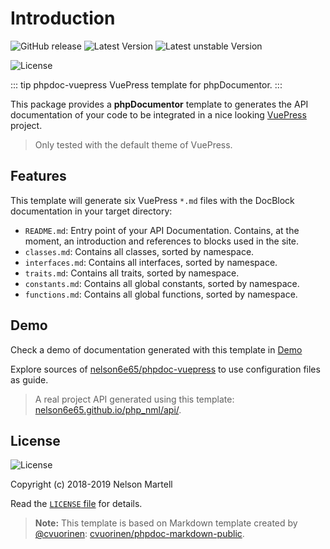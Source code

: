 # Introduction

![GitHub release](https://img.shields.io/github/tag/nelson6e65/phpdoc-vuepress.svg?logo=github)
![Latest Version](https://img.shields.io/packagist/v/nelson6e65/phpdoc-vuepress.svg)
![Latest unstable Version](https://img.shields.io/packagist/vpre/nelson6e65/phpdoc-vuepress.svg?label=unstable)

![License](https://img.shields.io/github/license/nelson6e65/phpdoc-vuepress.svg)

::: tip phpdoc-vuepress
VuePress template for phpDocumentor.
:::

This package provides a **phpDocumentor** template to generates the API documentation of your code to be integrated in a nice looking [VuePress](https://vuepress.vuejs.org) project.

> Only tested with the default theme of VuePress.


## Features

This template will generate six VuePress `*.md` files with the DocBlock documentation in your target directory:

- `README.md`: Entry point of your API Documentation. Contains, at the moment, an introduction and references to blocks used in the site.
- `classes.md`: Contains all classes, sorted by namespace.
- `interfaces.md`: Contains all interfaces, sorted by namespace.
- `traits.md`: Contains all traits, sorted by namespace.
- `constants.md`: Contains all global constants, sorted by namespace.
- `functions.md`: Contains all global functions, sorted by namespace.



## Demo

Check a demo of documentation generated with this template in [Demo](/demo/)

Explore sources of [nelson6e65/phpdoc-vuepress](https://github.com/nelson6e65/phpdoc-vuepress) to use configuration files as guide.

> A real project API generated using this template: [nelson6e65.github.io/php_nml/api/](https://nelson6e65.github.io/php_nml/api/).


## License

![License](https://img.shields.io/github/license/nelson6e65/phpdoc-vuepress.svg)

Copyright (c) 2018-2019 Nelson Martell

Read the [`LICENSE` file](https://github.com/nelson6e65/phpdoc-vuepress/blob/master/LICENSE) for details.

> **Note:** This template is based on Markdown template created by [@cvuorinen](https://github.com/cvuorinen): [cvuorinen/phpdoc-markdown-public](https://github.com/cvuorinen/phpdoc-markdown-public).
